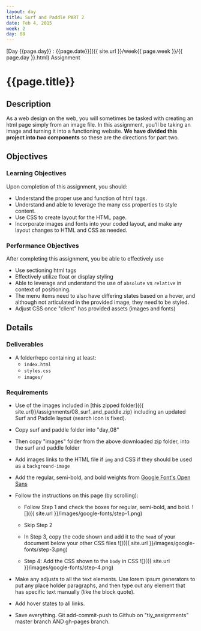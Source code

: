 ```yaml
---
layout: day
title: Surf and Paddle PART 2
date: Feb 4, 2015
week: 2
day: 08
---
```

[Day {{page.day}} : {{page.date}}]({{ site.url }}/week{{ page.week }}/{{ page.day }}.html) Assignment

# {{page.title}}


## Description
As a web design on the web, you will sometimes be tasked with creating an html page simply from an image file. In this assignment, you’ll be taking an image and turning it into a functioning website. **We have divided this project into *two* components** so these are the directions for part two.

## Objectives

### Learning Objectives

Upon completion of this assignment, you should:

* Understand the proper use and function of html tags.
* Understand and able to leverage the many css properties to style content.
* Use CSS to create layout for the HTML page.
* Incorporate images and fonts into your coded layout, and make any layout changes to HTML and CSS as needed.

### Performance Objectives

After completing this assignment, you be able to effectively use

* Use sectioning html tags
* Effectively utilize float or display styling
* Able to leverage and understand the use of `absolute` vs `relative` in context of positioning.
* The menu items need to also have differing states based on a hover, and although not articulated in the provided image, they need to be styled.
* Adjust CSS once "client" has provided assets (images and fonts)


## Details

### Deliverables

* A folder/repo containing at least:
  * `index.html`
  * `styles.css`
  * `images/`


### Requirements

* Use of the images included in [this zipped folder]({{ site.url}}/assignments/08_surf_and_paddle.zip) including an updated Surf and Paddle layout (search icon is fixed).


* Copy surf and paddle folder into "day_08"
* Then copy "images" folder from the above downloaded zip folder, into the surf and paddle folder
* Add images links to the HTML file if `img` and CSS if they should be used as a `background-image`

* Add the regular, semi-bold, and bold weights from [Google Font's Open Sans](http://www.google.com/fonts#UsePlace:use/Collection:Open+Sans)

* Follow the instructions on this page (by scrolling):
	* Follow Step 1 and check the boxes for regular, semi-bold, and bold. ![]({{ site.url }}/images/google-fonts/step-1.png)

	* Skip Step 2

	* In Step 3, copy the code shown and add it to the `head` of your document below your other CSS files ![]({{ site.url }}/images/google-fonts/step-3.png)

	* Step 4: Add the CSS shown to the `body` in CSS
	![]({{ site.url }}/images/google-fonts/step-4.png)

* Make any adjusts to all the text elements. Use lorem ipsum generators to put any place holder paragraphs, and then type out any element that has specific text manually (like the block quote).

* Add hover states to all links.

* Save everything. Git add-commit-push to Github on "tiy_assignments" master branch AND gh-pages branch.

